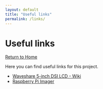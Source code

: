```yaml
---
layout: default
title: "Useful links"
permalink: /links/
---
```


# Useful links

[Return to Home](index.md)

Here you can find useful links for this project.

- [Waveshare 5-inch DSI LCD - Wiki](https://www.waveshare.com/wiki/5inch_DSI_LCD)
- [Raspberry Pi Imager](https://www.raspberrypi.com/software/)